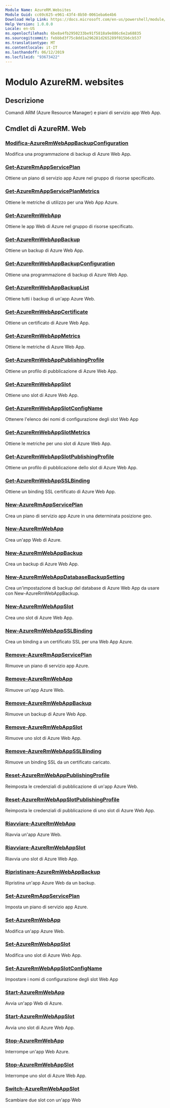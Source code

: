 ```yaml
---
Module Name: AzureRM.Websites
Module Guid: cc69c625-e961-43f4-8b50-0061eba6e4b6
Download Help Link: https://docs.microsoft.com/en-us/powershell/module/azurerm.websites
Help Version: 1.0.0.0
Locale: en-US
ms.openlocfilehash: 6be8a4fb2950233be91f5818a9e886c6e2a68835
ms.sourcegitcommit: febbbd3f75c8dd1a296281d265289f015b6cb537
ms.translationtype: MT
ms.contentlocale: it-IT
ms.lasthandoff: 06/12/2019
ms.locfileid: "93673422"
---
```

# Modulo AzureRM. websites
## Descrizione
Comandi ARM (Azure Resource Manager) e piani di servizio app Web App.

## Cmdlet di AzureRM. Web
### [Modifica-AzureRmWebAppBackupConfiguration](Edit-AzureRmWebAppBackupConfiguration.md)
Modifica una programmazione di backup di Azure Web App.

### [Get-AzureRmAppServicePlan](Get-AzureRmAppServicePlan.md)
Ottiene un piano di servizio app Azure nel gruppo di risorse specificato.

### [Get-AzureRmAppServicePlanMetrics](Get-AzureRmAppServicePlanMetrics.md)
Ottiene le metriche di utilizzo per una Web App Azure.

### [Get-AzureRmWebApp](Get-AzureRmWebApp.md)
Ottiene le app Web di Azure nel gruppo di risorse specificato.

### [Get-AzureRmWebAppBackup](Get-AzureRmWebAppBackup.md)
Ottiene un backup di Azure Web App.

### [Get-AzureRmWebAppBackupConfiguration](Get-AzureRmWebAppBackupConfiguration.md)
Ottiene una programmazione di backup di Azure Web App.

### [Get-AzureRmWebAppBackupList](Get-AzureRmWebAppBackupList.md)
Ottiene tutti i backup di un'app Azure Web.

### [Get-AzureRmWebAppCertificate](Get-AzureRmWebAppCertificate.md)
Ottiene un certificato di Azure Web App.

### [Get-AzureRmWebAppMetrics](Get-AzureRmWebAppMetrics.md)
Ottiene le metriche di Azure Web App.

### [Get-AzureRmWebAppPublishingProfile](Get-AzureRmWebAppPublishingProfile.md)
Ottiene un profilo di pubblicazione di Azure Web App.

### [Get-AzureRmWebAppSlot](Get-AzureRmWebAppSlot.md)
Ottiene uno slot di Azure Web App.

### [Get-AzureRmWebAppSlotConfigName](Get-AzureRmWebAppSlotConfigName.md)
Ottenere l'elenco dei nomi di configurazione degli slot Web App

### [Get-AzureRmWebAppSlotMetrics](Get-AzureRmWebAppSlotMetrics.md)
Ottiene le metriche per uno slot di Azure Web App.

### [Get-AzureRmWebAppSlotPublishingProfile](Get-AzureRmWebAppSlotPublishingProfile.md)
Ottiene un profilo di pubblicazione dello slot di Azure Web App.

### [Get-AzureRmWebAppSSLBinding](Get-AzureRmWebAppSSLBinding.md)
Ottiene un binding SSL certificato di Azure Web App.

### [New-AzureRmAppServicePlan](New-AzureRmAppServicePlan.md)
Crea un piano di servizio app Azure in una determinata posizione geo.

### [New-AzureRmWebApp](New-AzureRmWebApp.md)
Crea un'app Web di Azure.

### [New-AzureRmWebAppBackup](New-AzureRmWebAppBackup.md)
Crea un backup di Azure Web App.

### [New-AzureRmWebAppDatabaseBackupSetting](New-AzureRmWebAppDatabaseBackupSetting.md)
Crea un'impostazione di backup del database di Azure Web App da usare con New-AzureRmWebAppBackup.

### [New-AzureRmWebAppSlot](New-AzureRmWebAppSlot.md)
Crea uno slot di Azure Web App.

### [New-AzureRmWebAppSSLBinding](New-AzureRmWebAppSSLBinding.md)
Crea un binding a un certificato SSL per una Web App Azure.

### [Remove-AzureRmAppServicePlan](Remove-AzureRmAppServicePlan.md)
Rimuove un piano di servizio app Azure.

### [Remove-AzureRmWebApp](Remove-AzureRmWebApp.md)
Rimuove un'app Azure Web.

### [Remove-AzureRmWebAppBackup](Remove-AzureRmWebAppBackup.md)
Rimuove un backup di Azure Web App.

### [Remove-AzureRmWebAppSlot](Remove-AzureRmWebAppSlot.md)
Rimuove uno slot di Azure Web App.

### [Remove-AzureRmWebAppSSLBinding](Remove-AzureRmWebAppSSLBinding.md)
Rimuove un binding SSL da un certificato caricato.

### [Reset-AzureRmWebAppPublishingProfile](Reset-AzureRmWebAppPublishingProfile.md)
Reimposta le credenziali di pubblicazione di un'app Azure Web.

### [Reset-AzureRmWebAppSlotPublishingProfile](Reset-AzureRmWebAppSlotPublishingProfile.md)
Reimposta le credenziali di pubblicazione di uno slot di Azure Web App.

### [Riavviare-AzureRmWebApp](Restart-AzureRmWebApp.md)
Riavvia un'app Azure Web.

### [Riavviare-AzureRmWebAppSlot](Restart-AzureRmWebAppSlot.md)
Riavvia uno slot di Azure Web App.

### [Ripristinare-AzureRmWebAppBackup](Restore-AzureRmWebAppBackup.md)
Ripristina un'app Azure Web da un backup.

### [Set-AzureRmAppServicePlan](Set-AzureRmAppServicePlan.md)
Imposta un piano di servizio app Azure.

### [Set-AzureRmWebApp](Set-AzureRmWebApp.md)
Modifica un'app Azure Web.

### [Set-AzureRmWebAppSlot](Set-AzureRmWebAppSlot.md)
Modifica uno slot di Azure Web App.

### [Set-AzureRmWebAppSlotConfigName](Set-AzureRmWebAppSlotConfigName.md)
Impostare i nomi di configurazione degli slot Web App

### [Start-AzureRmWebApp](Start-AzureRmWebApp.md)
Avvia un'app Web di Azure.

### [Start-AzureRmWebAppSlot](Start-AzureRmWebAppSlot.md)
Avvia uno slot di Azure Web App.

### [Stop-AzureRmWebApp](Stop-AzureRmWebApp.md)
Interrompe un'app Web Azure.

### [Stop-AzureRmWebAppSlot](Stop-AzureRmWebAppSlot.md)
Interrompe uno slot di Azure Web App.

### [Switch-AzureRmWebAppSlot](Switch-AzureRmWebAppSlot.md)
Scambiare due slot con un'app Web

